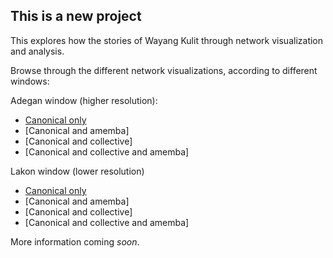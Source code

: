 ## This is a new project

This explores how the stories of Wayang Kulit through network visualization and analysis.

Browse through the different network visualizations, according to different windows:

Adegan window (higher resolution):

- [Canonical only](https://villaorlado.github.io/wayangnetworks/html/)
- [Canonical and amemba]
- [Canonical and collective]
- [Canonical and collective and amemba]

Lakon window (lower resolution)

- [Canonical only](https://villaorlado.github.io/wayangnetworks/html/)
- [Canonical and amemba]
- [Canonical and collective]
- [Canonical and collective and amemba]

More information coming *soon*.
